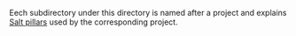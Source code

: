 
Eech subdirectory under this directory is named after a project and explains
[Salt pillars](http://docs.saltstack.com/en/latest/topics/tutorials/pillar.html)
used by the corresponding project.


